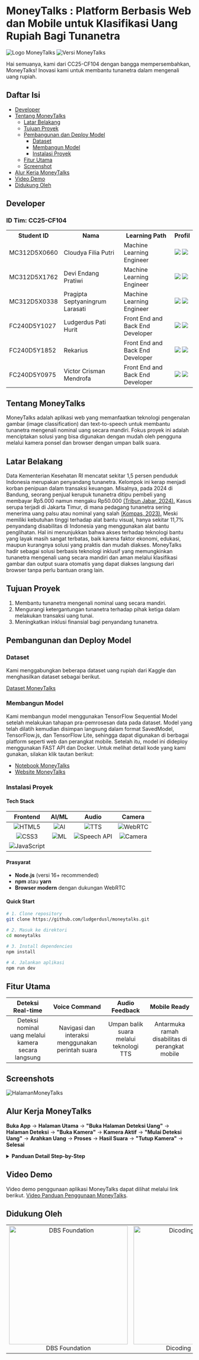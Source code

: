 # MoneyTalks : Platform Berbasis Web dan Mobile untuk Klasifikasi Uang Rupiah Bagi Tunanetra

![Logo MoneyTalks](https://raw.githubusercontent.com/Pragiptalrs/Capstone-MoneyTalks/main/logomoneytalks.png)
![Versi MoneyTalks](https://raw.githubusercontent.com/Pragiptalrs/Capstone-MoneyTalks/main/versimoneytalks.png)

Hai semuanya, kami dari CC25-CF104 dengan bangga mempersembahkan, MoneyTalks! Inovasi kami untuk membantu tunanetra dalam mengenali uang rupiah.

## Daftar Isi

- [Developer](#developer)
- [Tentang MoneyTalks](#tentang-moneytalks)
  - [Latar Belakang](#latar-belakang)
  - [Tujuan Proyek](#tujuan-proyek)
  - [Pembangunan dan Deploy Model](#pembangunan-dan-deploy-model)
    - [Dataset](#dataset)
    - [Membangun Model](#membangun-model)
    - [Instalasi Proyek](#instalasi-proyek)
  - [Fitur Utama](#fitur-utama)
  - [Screenshot](#screenshot)
- [Alur Kerja MoneyTalks](#alur-kerja-moneytalks)
- [Video Demo](#video-demo)
- [Didukung Oleh](#didukung-oleh)

## Developer

<div>
  <h3>ID Tim: CC25-CF104</h3>
  <table>
    <tr>
      <th>Student ID</th>
      <th>Nama</th>
      <th>Learning Path</th>
      <th>Profil</th>
    </tr>
    <tr>
      <td>MC312D5X0660</td>
      <td>Cloudya Filia Putri</td>
      <td>Machine Learning Engineer</td>
    <td>
        <a href="https://github.com/cloudyafilia"><img src="https://img.shields.io/badge/github-121013?style=for-the-badge&logo=github&logoColor=white"></a>
        <a href="https://www.linkedin.com/in/cloudyafilia/"><img src="https://img.shields.io/badge/linkedin-%230077B5.svg?style=for-the-badge&logo=linkedin&logoColor=white"></a>
      </td>
    </tr>
    <tr>
      <td>MC312D5X1762</td>
      <td>Devi Endang Pratiwi</td>
      <td>Machine Learning Engineer</td>
    <td>
        <a href="https://github.com/deviendangpratiwi"><img src="https://img.shields.io/badge/github-121013?style=for-the-badge&logo=github&logoColor=white"></a>
        <a href="https://www.linkedin.com/in/deviendangpratiwi/"><img src="https://img.shields.io/badge/linkedin-%230077B5.svg?style=for-the-badge&logo=linkedin&logoColor=white"></a>
      </td>
    </tr>
    <tr>
      <td>MC312D5X0338</td>
      <td>Pragipta Septyaningrum Larasati</td>
      <td>Machine Learning Engineer</td>
    <td>
        <a href="https://github.com/pragiptalrs"><img src="https://img.shields.io/badge/github-121013?style=for-the-badge&logo=github&logoColor=white"></a>
        <a href="https://www.linkedin.com/in/pragiptaseptyaningrumlarasati/"><img src="https://img.shields.io/badge/linkedin-%230077B5.svg?style=for-the-badge&logo=linkedin&logoColor=white"></a>
      </td>
    </tr>
    <tr>
      <td>FC240D5Y1027</td>
      <td>Ludgerdus Pati Hurit</td>
      <td>Front End and Back End Developer</td>
    <td>
        <a href="https://github.com/Ludger-alvurza"><img src="https://img.shields.io/badge/github-121013?style=for-the-badge&logo=github&logoColor=white"></a>
        <a href="https://www.linkedin.com/in/ludgerdus-pati-hurit-331181266/"><img src="https://img.shields.io/badge/linkedin-%230077B5.svg?style=for-the-badge&logo=linkedin&logoColor=white"></a>
      </td>
    </tr>
    <tr>
      <td>FC240D5Y1852</td>
      <td>Rekarius</td>
      <td>Front End and Back End Developer</td>
   <td>
        <a href="https://github.com/rekarius"><img src="https://img.shields.io/badge/github-121013?style=for-the-badge&logo=github&logoColor=white"></a>
        <a href="https://www.linkedin.com/in/rekarius/"><img src="https://img.shields.io/badge/linkedin-%230077B5.svg?style=for-the-badge&logo=linkedin&logoColor=white"></a>
      </td>
    </tr>
    <tr>
      <td>FC240D5Y0975</td>
      <td>Victor Crisman Mendrofa</td>
      <td>Front End and Back End Developer</td>
   <td>
        <a href="https://github.com/victor-CN-26"><img src="https://img.shields.io/badge/github-121013?style=for-the-badge&logo=github&logoColor=white"></a>
        <a href="https://www.linkedin.com/in/victor-crisman-mendrofa-1b2bba275/"><img src="https://img.shields.io/badge/linkedin-%230077B5.svg?style=for-the-badge&logo=linkedin&logoColor=white"></a>
      </td>
    </tr>
  </table>
</div>

## Tentang MoneyTalks

MoneyTalks adalah aplikasi web yang memanfaatkan teknologi pengenalan gambar (image classification) dan text-to-speech untuk membantu tunanetra mengenali nominal uang secara mandiri. Fokus proyek ini adalah menciptakan solusi yang bisa digunakan dengan mudah oleh pengguna melalui kamera ponsel dan browser dengan umpan balik suara.

## Latar Belakang

Data Kementerian Kesehatan RI mencatat sekitar 1,5 persen penduduk Indonesia merupakan penyandang tunanetra. Kelompok ini kerap menjadi korban penipuan dalam transaksi keuangan. Misalnya, pada 2024 di Bandung, seorang penjual kerupuk tunanetra ditipu pembeli yang membayar Rp5.000 namun mengaku Rp50.000 [(Tribun Jabar, 2024).](https://jabar.tribunnews.com/2024/11/06/kisah-pilu-penjual-kerupuk-tunanetra-ditipu-pembeli-bayar-pakai-uang-rp-5-ribu-ngakunya-rp-50-ribu) Kasus serupa terjadi di Jakarta Timur, di mana pedagang tunanetra sering menerima uang palsu atau nominal yang salah [(Kompas, 2023).](https://megapolitan.kompas.com/read/2023/02/22/06261591/kisah-pilu-pedagang-tunanetra-kerap-ditipu-pembeli-yang-bayar-pakai-uang) Meski memiliki kebutuhan tinggi terhadap alat bantu visual, hanya sekitar 11,7% penyandang disabilitas di Indonesia yang menggunakan alat bantu penglihatan. Hal ini menunjukkan bahwa akses terhadap teknologi bantu yang layak masih sangat terbatas, baik karena faktor ekonomi, edukasi, maupun kurangnya solusi yang praktis dan mudah diakses. MoneyTalks hadir sebagai solusi berbasis teknologi inklusif yang memungkinkan tunanetra mengenali uang secara mandiri dan aman melalui klasifikasi gambar dan output suara otomatis yang dapat diakses langsung dari browser tanpa perlu bantuan orang lain.

## Tujuan Proyek

1. Membantu tunanetra mengenali nominal uang secara mandiri.
2. Mengurangi ketergantungan tunanetra terhadap pihak ketiga dalam melakukan transaksi uang tunai.
3. Meningkatkan inklusi finansial bagi penyandang tunanetra.

## Pembangunan dan Deploy Model

### Dataset

Kami menggabungkan beberapa dataset uang rupiah dari Kaggle dan menghasilkan dataset sebagai berikut.

[Dataset MoneyTalks](https://drive.google.com/file/d/1pfp23p8zYdz1zAOaEw4fEYiHFXm4ixvJ/view?usp=sharing)

### Membangun Model

Kami membangun model menggunakan TensorFlow Sequential Model setelah melakukan tahapan pra-pemrosesan data pada dataset. Model yang telah dilatih kemudian disimpan langsung dalam format SavedModel, TensorFlow.js, dan TensorFlow Lite, sehingga dapat digunakan di berbagai platform seperti web dan perangkat mobile. Setelah itu, model ini dideploy menggunakan FAST API dan Docker.
Untuk melihat detail kode yang kami gunakan, silakan klik tautan berikut:

- [Notebook MoneyTalks](https://colab.research.google.com/drive/114lNiIakORxkFqQPaWJayhMHSfSsAAwM#scrollTo=mMLZesHm5F2I)
- [Website MoneyTalks](https://money-talks-final.vercel.app/)

### Instalasi Proyek

</div>

#### Tech Stack

<div>

|                                                   **Frontend**                                                    |                                                      **AI/ML**                                                      |                                                       **Audio**                                                       |                                                  **Camera**                                                  |
| :---------------------------------------------------------------------------------------------------------------: | :-----------------------------------------------------------------------------------------------------------------: | :-------------------------------------------------------------------------------------------------------------------: | :----------------------------------------------------------------------------------------------------------: |
|        ![HTML5](https://img.shields.io/badge/HTML5-E34F26?style=for-the-badge&logo=html5&logoColor=white)         | ![AI](https://img.shields.io/badge/Image_Classification-FF6B6B?style=for-the-badge&logo=tensorflow&logoColor=white) |      ![TTS](https://img.shields.io/badge/Text_to_Speech-4ECDC4?style=for-the-badge&logo=google&logoColor=white)       |    ![WebRTC](https://img.shields.io/badge/WebRTC-333333?style=for-the-badge&logo=webrtc&logoColor=white)     |
|          ![CSS3](https://img.shields.io/badge/CSS3-1572B6?style=for-the-badge&logo=css3&logoColor=white)          |     ![ML](https://img.shields.io/badge/Machine_Learning-FF9500?style=for-the-badge&logo=python&logoColor=white)     | ![Speech API](https://img.shields.io/badge/Web_Speech_API-45B7D1?style=for-the-badge&logo=javascript&logoColor=white) | ![Camera](https://img.shields.io/badge/Camera_Access-96CEB4?style=for-the-badge&logo=camera&logoColor=white) |
| ![JavaScript](https://img.shields.io/badge/JavaScript-F7DF1E?style=for-the-badge&logo=javascript&logoColor=black) |

#### Prasyarat

- **Node.js** (versi 16+ recommended)
- **npm** atau **yarn**
- **Browser modern** dengan dukungan WebRTC

#### Quick Start

```bash
# 1. Clone repository
git clone https://github.com/ludgerdusl/moneytalks.git

# 2. Masuk ke direktori
cd moneytalks

# 3. Install dependencies
npm install

# 4. Jalankan aplikasi
npm run dev
```
## Fitur Utama
<div>

|                **Deteksi Real-time**               |                 **Voice Command**                |            **Audio Feedback**          |                 **Mobile Ready**               |
| :-------------------------------------------------: | :-----------------------------------------------: | :-------------------------------------: | :---------------------------------------------: |
| Deteksi nominal uang melalui kamera secara langsung | Navigasi dan interaksi menggunakan perintah suara | Umpan balik suara melalui teknologi TTS | Antarmuka ramah disabilitas di perangkat mobile |

## Screenshots

![HalamanMoneyTalks](https://raw.githubusercontent.com/Pragiptalrs/Capstone-MoneyTalks/main/HalamanMoneyTalks.png)

## Alur Kerja MoneyTalks

</div>

**Buka App** → **Halaman Utama** → **"Buka Halaman Deteksi Uang"** → **Halaman Deteksi** → **"Buka Kamera"** → **Kamera Aktif** → **"Mulai Deteksi Uang"** → **Arahkan Uang** → **Proses** → **Hasil Suara** → **"Tutup Kamera"** → **Selesai**

</div>

<details>
<summary><strong>Panduan Detail Step-by-Step</strong></summary>

<br>

### 1️. **Membuka Aplikasi**

```
Buka aplikasi MoneyTalks atau kunjungi website MoneyTalks
Anda akan masuk ke halaman selamat datang
```

### 2️. **Navigasi ke Halaman Deteksi**

```
Di halaman selamat datang, ucapkan: "Buka Halaman Deteksi Uang"
Sistem akan mengarahkan Anda ke halaman deteksi
```

### 3️. **Mengaktifkan Kamera**

```
Di halaman deteksi uang, ucapkan: "Buka Kamera"
Kamera akan aktif dan siap digunakan
```

### 4️. **Memulai Proses Deteksi**

```
Ucapkan: "Mulai Deteksi Uang"
Arahkan uang kertas pada kamera dengan posisi yang benar
Pastikan uang terlihat jelas dan pencahayaan cukup
```

### 5️. **Menunggu Hasil**

```
Tunggu hingga sistem selesai memproses gambar
Dengarkan output suara yang akan menyebutkan nominal uang
```

### 6️. **Menutup Aplikasi**

```
Setelah selesai, ucapkan: "Tutup Kamera"
Kamera akan tertutup dan proses deteksi berhenti
```

> **Tips Penggunaan Optimal:**
>
> - Pastikan uang kertas dalam kondisi baik dan tidak terlipat
> - Gunakan pencahayaan yang cukup untuk hasil deteksi terbaik
> - Posisikan uang tegak lurus dengan kamera
> - Tunggu sebentar setelah memberikan perintah suara

</details>

## Video Demo

Video demo penggunaan aplikasi MoneyTalks dapat dilihat melalui link berikut. [Video Panduan Penggunaan MoneyTalks](link).

## Didukung Oleh

<table>
  <tr>
    <td align="center">
      <img src="https://raw.githubusercontent.com/Pragiptalrs/Capstone-MoneyTalks/main/logodbs.webp" alt="DBS Foundation" width="320"/><br>DBS Foundation
    </td>
    <td align="center">
      <img src="https://raw.githubusercontent.com/Pragiptalrs/Capstone-MoneyTalks/main/logo_dicoding.png" alt="Dicoding Indonesia" width="320"/><br>Dicoding Indonesia
    </td>
  </tr>
</table>
